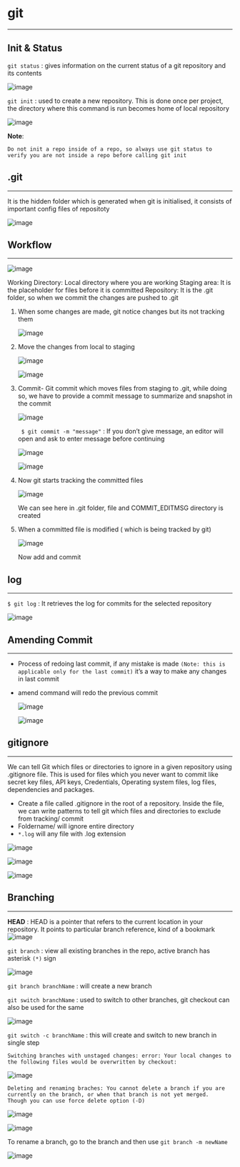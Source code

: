 # git
------------------
## Init & Status

`git status` : gives information on the current status of a git repository and its contents

![image](https://user-images.githubusercontent.com/103237142/176695783-c240d4df-4d5b-4b88-b851-6773cc8743a9.png)

`git init` : used to create a new repository. This is done once per project, the directory where this command is run becomes home of local repository

![image](https://user-images.githubusercontent.com/103237142/176695988-de400e1f-989b-447e-99d1-da0aa37021a0.png)

**Note**: 
```
Do not init a repo inside of a repo, so always use git status to verify you are not inside a repo before calling git init
```

## .git
--------------------------
It is the hidden folder which is generated when git is initialised, it consists of important config files of repositoty

![image](https://user-images.githubusercontent.com/103237142/176700124-7f102bc0-f73c-4930-ae99-d5616eaaa44c.png)

## Workflow
-------------------

![image](https://user-images.githubusercontent.com/103237142/176700515-285d3ddd-92ab-4a54-98ab-991a50846669.png)

Working Directory: Local directory where you are working
Staging area: It is the placeholder for files before it is committed
Repository: It is the .git folder, so when we commit the changes are pushed to .git

1. When some changes are made, git notice changes but its not tracking them

   ![image](https://user-images.githubusercontent.com/103237142/176701403-5767206f-b8f7-4ee2-8274-5b55d6b91fcd.png)

2. Move the changes from local to staging

   ![image](https://user-images.githubusercontent.com/103237142/176701585-b9bbea17-4388-4f6d-857e-c9f1cc1664f8.png)

   ![image](https://user-images.githubusercontent.com/103237142/176701624-84a782e8-c59d-492e-bdb0-9e471928ac8c.png)

3. Commit- Git commit which moves files from staging to .git, while doing so, we have to provide a commit message to summarize 
           and snapshot in the commit
   
   ![image](https://user-images.githubusercontent.com/103237142/176702026-8f1a0f69-2d9d-49dd-9ba7-2b2c755f3932.png)

   ` $ git commit -m "message"` : If you don’t give message, an editor will open and ask to enter message before continuing
   
   ![image](https://user-images.githubusercontent.com/103237142/176702207-64695f5d-be1d-48b1-bb5a-eb2f0d5c85ae.png)

   ![image](https://user-images.githubusercontent.com/103237142/176702241-8133c5c6-71af-4c01-8c64-2e26c4893fac.png)

4. Now git starts tracking the committed files
  
   ![image](https://user-images.githubusercontent.com/103237142/176702343-a90ac58b-4a9c-4dbc-8bca-30e50991e09f.png)

   We can see here in .git folder, file and COMMIT_EDITMSG directory is created
  
5. When a committed file is modified ( which is being tracked by git)

   ![image](https://user-images.githubusercontent.com/103237142/176702560-48f9f964-74b7-41b1-9a3f-7c3169d07d83.png)

   Now add and commit


## log
------------------
`$ git log` : It retrieves the log for commits for the selected repository

![image](https://user-images.githubusercontent.com/103237142/176703227-8caa509c-20ca-46fa-814e-7c94591404de.png)

## Amending Commit
--------------
- Process of redoing last commit, if any mistake is made `(Note: this is applicable only for the last commit)` 
  it’s a way to make any changes in last commit
- amend command will redo the previous commit

  ![image](https://user-images.githubusercontent.com/103237142/176704302-ec30a89a-4e17-484e-91c6-8186b8856842.png)
  
  ![image](https://user-images.githubusercontent.com/103237142/176704548-69475fc4-787b-47c6-903a-a33e853d77d0.png)


## gitignore
------------------
We can tell Git which files or directories to ignore in a given repository using .gitignore file. This is used for files which 
you never want to commit like secret key files, API keys, Credentials, Operating system files, log files, dependencies and packages.

- Create a file called .gitignore in the root of a repository. Inside the file, we can write patterns to tell git which files and 
  directories to exclude from tracking/ commit
- Foldername/ will ignore entire directory
- `*.log` will any file with .log extension

![image](https://user-images.githubusercontent.com/103237142/176705207-cc8dd6c4-fd29-44b5-b4d9-35e11968b487.png)

![image](https://user-images.githubusercontent.com/103237142/176705228-c96638df-168c-4690-b0aa-e964d62bc360.png)

![image](https://user-images.githubusercontent.com/103237142/176705267-324899c8-d987-408f-81e0-58eb2eeb919b.png)

## Branching
--------------------
**HEAD** : HEAD is a pointer that refers to the current location in your repository. It points to particular branch reference, kind of a bookmark
![image](https://user-images.githubusercontent.com/103237142/176705889-924f3d4f-a5d8-4728-8f78-df8ed8d12926.png)

`git branch` : view all existing branches in the repo, active branch has asterisk `(*)` sign

![image](https://user-images.githubusercontent.com/103237142/176706112-7da520bd-fee2-47fe-94c6-0f2c8b74f927.png)

`git branch branchName` : will create a new branch

`git switch branchName` : used to switch to other branches, git checkout <branch> can also be used for the same
 
 ![image](https://user-images.githubusercontent.com/103237142/176706357-0304eae6-84f8-4e40-9a3b-abc000a02d38.png)

 `git switch -c branchName` : this will create and switch to new branch in single step
 
```
Switching branches with unstaged changes: error: Your local changes to the following files would be overwritten by checkout:
```
![image](https://user-images.githubusercontent.com/103237142/176706670-cfd57c88-969e-4f88-95f1-542809649501.png)

```
Deleting and renaming braches: You cannot delete a branch if you are currently on the branch, or when that branch is not yet merged. 
Though you can use force delete option (-D)
```
![image](https://user-images.githubusercontent.com/103237142/176706913-85a33e44-3a6c-4c3f-acd8-601c8db558c3.png)

![image](https://user-images.githubusercontent.com/103237142/176706943-50db5b26-8f6e-4b63-ac23-5089487ec708.png)

   
To rename a branch, go to the branch and then use 
`git branch -m newName`

![image](https://user-images.githubusercontent.com/103237142/176707317-f97615b3-b73b-4586-87e9-50b1a6239144.png)

   



